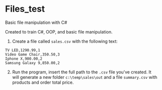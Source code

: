 # Files_test
Basic file manipulation with C#

Created to train C#, OOP, and basic file manipulation.

1. Create a file called `sales.csv` with the following text:

```
TV LED,1290.99,1
Video Game Chair,350.50,3
Iphone X,900.00,2
Samsung Galaxy 9,850.00,2
```

2. Run the program, insert the full path to the `.csv` file you've created. It will generate a new folder `c:\temp\sales\out` and a file `summary.csv` with products and order total price.
